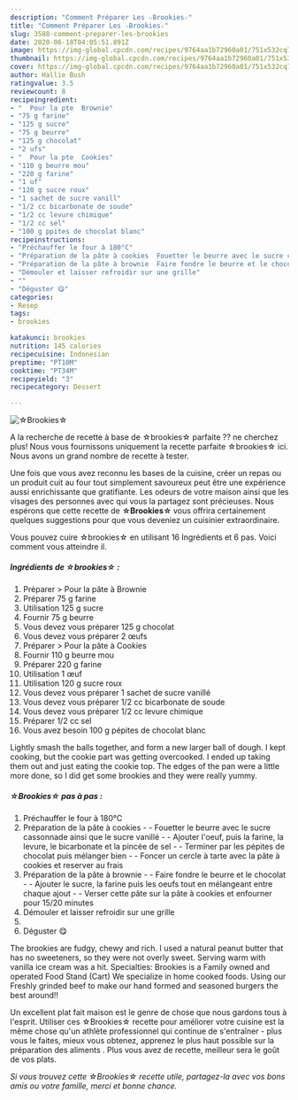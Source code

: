 ```yaml
---
description: "Comment Préparer Les ☆Brookies☆"
title: "Comment Préparer Les ☆Brookies☆"
slug: 3588-comment-preparer-les-brookies
date: 2020-06-18T04:05:51.891Z
image: https://img-global.cpcdn.com/recipes/9764aa1b72960a01/751x532cq70/☆brookies☆-photo-principale-de-la-recette.jpg
thumbnail: https://img-global.cpcdn.com/recipes/9764aa1b72960a01/751x532cq70/☆brookies☆-photo-principale-de-la-recette.jpg
cover: https://img-global.cpcdn.com/recipes/9764aa1b72960a01/751x532cq70/☆brookies☆-photo-principale-de-la-recette.jpg
author: Hallie Bush
ratingvalue: 3.5
reviewcount: 8
recipeingredient:
- "  Pour la pte  Brownie"
- "75 g farine"
- "125 g sucre"
- "75 g beurre"
- "125 g chocolat"
- "2 ufs"
- "  Pour la pte  Cookies"
- "110 g beurre mou"
- "220 g farine"
- "1 uf"
- "120 g sucre roux"
- "1 sachet de sucre vanill"
- "1/2 cc bicarbonate de soude"
- "1/2 cc levure chimique"
- "1/2 cc sel"
- "100 g ppites de chocolat blanc"
recipeinstructions:
- "Préchauffer le four à 180°C"
- "Préparation de la pâte à cookies  Fouetter le beurre avec le sucre cassonnade ainsi que le sucre vanillé  Ajouter l&#39;oeuf, puis la farine, la levure, le bicarbonate et la pincée de sel  Terminer par les pépites de chocolat puis mélanger bien  Foncer un cercle à tarte avec la pâte à cookies et reserver au frais"
- "Préparation de la pâte à brownie  Faire fondre le beurre et le chocolat  Ajouter le sucre, la farine puis les oeufs tout en mélangeant entre chaque ajout  Verser cette pâte sur la pâte à cookies et enfourner pour 15/20 minutes"
- "Démouler et laisser refroidir sur une grille"
- ""
- "Déguster 😋"
categories:
- Resep
tags:
- brookies

katakunci: brookies 
nutrition: 145 calories
recipecuisine: Indonesian
preptime: "PT10M"
cooktime: "PT34M"
recipeyield: "3"
recipecategory: Dessert

---
```



![☆Brookies☆](https://img-global.cpcdn.com/recipes/9764aa1b72960a01/751x532cq70/☆brookies☆-photo-principale-de-la-recette.jpg)

A la recherche de recette à base de ☆brookies☆ parfaite ?? ne cherchez plus! Nous vous fournissons uniquement la recette parfaite ☆brookies☆ ici. Nous avons un grand nombre de recette à tester.

Une fois que vous avez reconnu les bases de la cuisine, créer un repas ou un produit cuit au four tout simplement savoureux peut être une expérience aussi enrichissante que gratifiante. Les odeurs de votre maison ainsi que les visages des personnes avec qui vous la partagez sont précieuses. Nous espérons que cette recette de <strong> ☆Brookies☆ </strong> vous offrira certainement quelques suggestions pour que vous deveniez un cuisinier extraordinaire.

<!--inarticleads1-->

Vous pouvez cuire ☆brookies☆ en utilisant 16 Ingrédients et 6 pas. Voici comment vous atteindre il.

##### Ingrédients de ☆brookies☆ :

1. Préparer  &gt; Pour la pâte à Brownie
1. Préparer 75 g farine
1. Utilisation 125 g sucre
1. Fournir 75 g beurre
1. Vous devez vous préparer 125 g chocolat
1. Vous devez vous préparer 2 œufs
1. Préparer  &gt; Pour la pâte à Cookies
1. Fournir 110 g beurre mou
1. Préparer 220 g farine
1. Utilisation 1 œuf
1. Utilisation 120 g sucre roux
1. Vous devez vous préparer 1 sachet de sucre vanillé
1. Vous devez vous préparer 1/2 cc bicarbonate de soude
1. Vous devez vous préparer 1/2 cc levure chimique
1. Préparer 1/2 cc sel
1. Vous avez besoin 100 g pépites de chocolat blanc


Lightly smash the balls together, and form a new larger ball of dough. I kept cooking, but the cookie part was getting overcooked. I ended up taking them out and just eating the cookie top. The edges of the pan were a little more done, so I did get some brookies and they were really yummy. 

<!--inarticleads2-->

##### ☆Brookies☆ pas à pas :

1. Préchauffer le four à 180°C
1. Préparation de la pâte à cookies -  - Fouetter le beurre avec le sucre cassonnade ainsi que le sucre vanillé -  - Ajouter l&#39;oeuf, puis la farine, la levure, le bicarbonate et la pincée de sel -  - Terminer par les pépites de chocolat puis mélanger bien -  - Foncer un cercle à tarte avec la pâte à cookies et reserver au frais
1. Préparation de la pâte à brownie -  - Faire fondre le beurre et le chocolat -  - Ajouter le sucre, la farine puis les oeufs tout en mélangeant entre chaque ajout -  - Verser cette pâte sur la pâte à cookies et enfourner pour 15/20 minutes
1. Démouler et laisser refroidir sur une grille
1. 
1. Déguster 😋


The brookies are fudgy, chewy and rich. I used a natural peanut butter that has no sweeteners, so they were not overly sweet. Serving warm with vanilla ice cream was a hit. Specialties: Brookies is a Family owned and operated Food Stand (Cart) We specialize in home cooked foods. Using our Freshly grinded beef to make our hand formed and seasoned burgers the best around!! 

<!--inarticleads1-->

<p>
Un excellent plat fait maison est le genre de chose que nous gardons tous à l'esprit. Utiliser ces ☆Brookies☆ recette pour améliorer votre cuisine est la même chose qu'un athlète professionnel qui continue de s'entraîner - plus vous le faites, mieux vous obtenez, apprenez le plus haut possible sur la préparation des aliments . Plus vous avez de recette, meilleur sera le goût de vos plats.
</p>

<p>
<i>Si vous trouvez cette ☆Brookies☆ recette utile, partagez-la avec vos bons amis ou votre famille, merci et bonne chance.</i>
</p>
